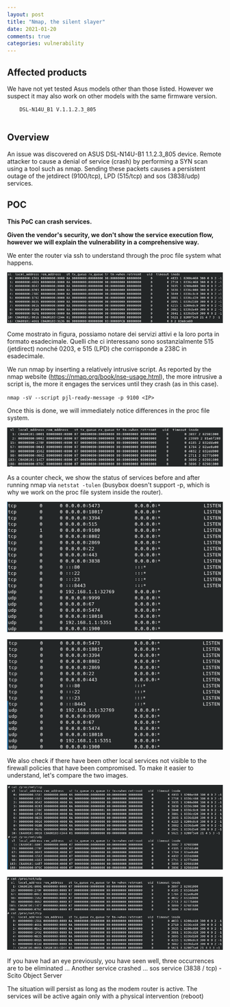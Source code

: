 ```yaml
---
layout: post
title: "Nmap, the silent slayer"
date: 2021-01-20
comments: true
categories: vulnerability
---
```



## Affected products

We have not yet tested Asus models other than those listed. However we suspect it may also work on other models with the same firmware version.

```
    DSL-N14U_B1 V.1.1.2.3_805
    
```




## Overview

An issue was discovered on ASUS DSL-N14U-B1 1.1.2.3_805 device. Remote attacker to cause a denial of service (crash) by performing a SYN scan using a tool such as nmap. Sending these packets causes a persistent outage of the jetdirect (9100/tcp), LPD (515/tcp) and sos (3838/udp) services. 

## POC

**This PoC can crash services.**

**Given the vendor's security, we don't show the service execution flow, however we will explain the vulnerability in a comprehensive way.**


We enter the router via ssh to understand through the proc file system what happens.

![](/assets/asus_2/raw_socket_before.png)

Come mostrato in figura, possiamo notare dei servizi attivi e la loro porta in formato esadecimale.
Quelli che ci interessano sono sostanzialmente 515 (jetdirect) nonché 0203, 
e 515 (LPD) che corrisponde a 238C in esadecimale.

We run nmap by inserting a relatively intrusive script. As reported by the nmap website (https://nmap.org/book/nse-usage.html), the more intrusive a script is, the more it engages the services until they crash (as in this case).

`nmap -sV --script pjl-ready-message -p 9100 <IP>`

Once this is done, we will immediately notice differences in the proc file system.

![](/assets/asus_2/raw_socket_after.png)

As a counter check, we show the status of services before and after running nmap via `netstat -tulen`
(busybox doesn't support -p, which is why we work on the proc file system inside the router).

![](/assets/asus_2/netstat_before.png)

![](/assets/asus_2/netstat_after.png)

We also check if there have been other local services not visible to the firewall policies that have been compromised. To make it easier to understand, let's compare the two images.

![](/assets/asus_2/tcp_udp_all_before.png)

![](/assets/asus_2/tcp_udp_all_after.png)

If you have had an eye previously, you have seen well, three occurrences are to be eliminated ...
Another service crashed ... sos service (3838 / tcp) - Scito Object Server

The situation will persist as long as the modem router is active. The services will be active again only with a physical intervention (reboot)


<!--
#Dato il contesto limitante di un ambiente come quello di un router, vi consiglio per "abbellire" il formato del proc file system da questo articolo https://staaldraad.github.io/2017/12/20/netstat-without-netstat/). -->

